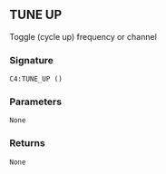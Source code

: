 ## TUNE UP

Toggle (cycle up) frequency or channel


###  Signature

`C4:TUNE_UP ()`


### Parameters

`None`


### Returns

`None`